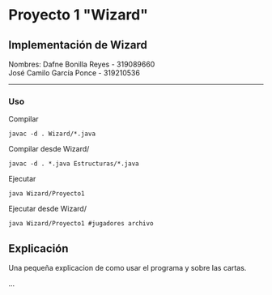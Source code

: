 Proyecto 1 "Wizard"
=========================================

Implementación de Wizard
----------------------------------------------------
Nombres:
Dafne Bonilla Reyes - 319089660  
José Camilo García Ponce - 319210536  

----------------------------------------------------

### Uso

Compilar 
```
javac -d . Wizard/*.java
```
Compilar desde Wizard/
```
javac -d . *.java Estructuras/*.java
```

Ejecutar
```
java Wizard/Proyecto1
```
Ejecutar desde Wizard/
```
java Wizard/Proyecto1 #jugadores archivo
```

## Explicación

Una pequeña explicacion de como usar el programa y sobre las cartas.

...
